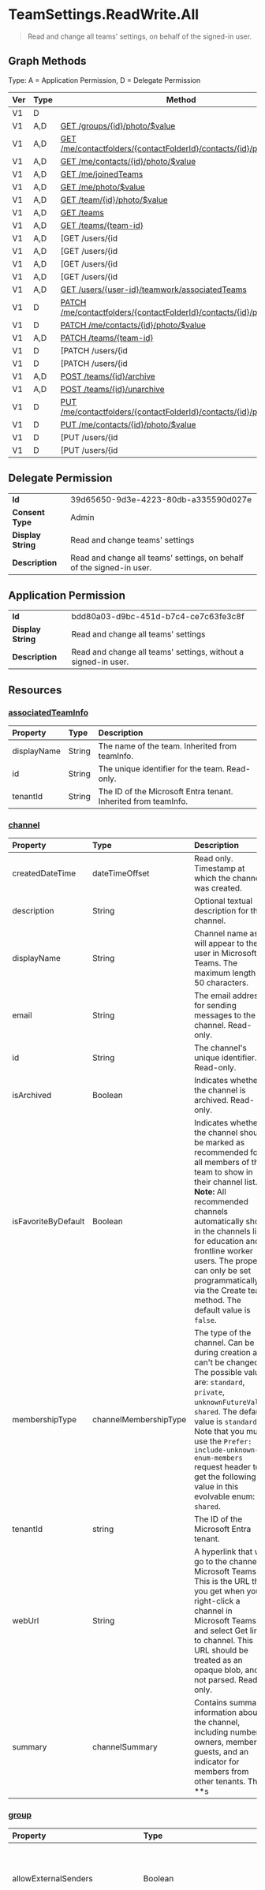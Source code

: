 # TeamSettings.ReadWrite.All

> Read and change all teams' settings, on behalf of the signed-in user.
## Graph Methods

Type: A = Application Permission, D = Delegate Permission

|Ver|Type|Method|
|-------|----|------|
|V1|D|[](https://docs.microsoft.com/graph/api/profilephoto-update?view=graph-rest-1.0&tabs=http)|
|V1|A,D|[GET /groups/{id}/photo/$value](https://docs.microsoft.com/graph/api/profilephoto-get?view=graph-rest-1.0&tabs=http)|
|V1|A,D|[GET /me/contactfolders/{contactFolderId}/contacts/{id}/photo/$value](https://docs.microsoft.com/graph/api/profilephoto-get?view=graph-rest-1.0&tabs=http)|
|V1|A,D|[GET /me/contacts/{id}/photo/$value](https://docs.microsoft.com/graph/api/profilephoto-get?view=graph-rest-1.0&tabs=http)|
|V1|A,D|[GET /me/joinedTeams](https://docs.microsoft.com/graph/api/user-list-joinedteams?view=graph-rest-1.0&tabs=http)|
|V1|A,D|[GET /me/photo/$value](https://docs.microsoft.com/graph/api/profilephoto-get?view=graph-rest-1.0&tabs=http)|
|V1|A,D|[GET /team/{id}/photo/$value](https://docs.microsoft.com/graph/api/profilephoto-get?view=graph-rest-1.0&tabs=http)|
|V1|A,D|[GET /teams](https://docs.microsoft.com/graph/api/teams-list?view=graph-rest-1.0&tabs=http)|
|V1|A,D|[GET /teams/{team-id}](https://docs.microsoft.com/graph/api/team-get?view=graph-rest-1.0&tabs=http)|
|V1|A,D|[GET /users/{id | user-principal-name}/joinedTeams](https://docs.microsoft.com/graph/api/user-list-joinedteams?view=graph-rest-1.0&tabs=http)|
|V1|A,D|[GET /users/{id | userPrincipalName}/contactfolders/{contactFolderId}/contacts/{id}/photo/$value](https://docs.microsoft.com/graph/api/profilephoto-get?view=graph-rest-1.0&tabs=http)|
|V1|A,D|[GET /users/{id | userPrincipalName}/contacts/{id}/photo/$value](https://docs.microsoft.com/graph/api/profilephoto-get?view=graph-rest-1.0&tabs=http)|
|V1|A,D|[GET /users/{id | userPrincipalName}/photo/$value](https://docs.microsoft.com/graph/api/profilephoto-get?view=graph-rest-1.0&tabs=http)|
|V1|A,D|[GET /users/{user-id}/teamwork/associatedTeams](https://docs.microsoft.com/graph/api/associatedteaminfo-list?view=graph-rest-1.0&tabs=http)|
|V1|D|[PATCH /me/contactfolders/{contactFolderId}/contacts/{id}/photo/$value](https://docs.microsoft.com/graph/api/profilephoto-update?view=graph-rest-1.0&tabs=http)|
|V1|D|[PATCH /me/contacts/{id}/photo/$value](https://docs.microsoft.com/graph/api/profilephoto-update?view=graph-rest-1.0&tabs=http)|
|V1|A,D|[PATCH /teams/{team-id}](https://docs.microsoft.com/graph/api/team-update?view=graph-rest-1.0&tabs=http)|
|V1|D|[PATCH /users/{id | userPrincipalName}/contactfolders/{contactFolderId}/contacts/{id}/photo/$value](https://docs.microsoft.com/graph/api/profilephoto-update?view=graph-rest-1.0&tabs=http)|
|V1|D|[PATCH /users/{id | userPrincipalName}/contacts/{id}/photo/$value](https://docs.microsoft.com/graph/api/profilephoto-update?view=graph-rest-1.0&tabs=http)|
|V1|A,D|[POST /teams/{id}/archive](https://docs.microsoft.com/graph/api/team-archive?view=graph-rest-1.0&tabs=http)|
|V1|A,D|[POST /teams/{id}/unarchive](https://docs.microsoft.com/graph/api/team-unarchive?view=graph-rest-1.0&tabs=http)|
|V1|D|[PUT /me/contactfolders/{contactFolderId}/contacts/{id}/photo/$value](https://docs.microsoft.com/graph/api/profilephoto-update?view=graph-rest-1.0&tabs=http)|
|V1|D|[PUT /me/contacts/{id}/photo/$value](https://docs.microsoft.com/graph/api/profilephoto-update?view=graph-rest-1.0&tabs=http)|
|V1|D|[PUT /users/{id | userPrincipalName}/contactfolders/{contactFolderId}/contacts/{id}/photo/$value](https://docs.microsoft.com/graph/api/profilephoto-update?view=graph-rest-1.0&tabs=http)|
|V1|D|[PUT /users/{id | userPrincipalName}/contacts/{id}/photo/$value](https://docs.microsoft.com/graph/api/profilephoto-update?view=graph-rest-1.0&tabs=http)|
## Delegate Permission
|||
|-|-|
|**Id**|39d65650-9d3e-4223-80db-a335590d027e|
|**Consent Type**|Admin|
|**Display String**|Read and change teams' settings|
|**Description**|Read and change all teams' settings, on behalf of the signed-in user.|
## Application Permission
|||
|-|-|
|**Id**|bdd80a03-d9bc-451d-b7c4-ce7c63fe3c8f|
|**Display String**|Read and change all teams' settings|
|**Description**|Read and change all teams' settings, without a signed-in user.|
## Resources
### [associatedTeamInfo ](https://docs.microsoft.com/graph/api/resources/associatedteaminfo?view=graph-rest-1.0&tabs=http)
|Property|Type|Description|
|:---|:---|:---|
|displayName|String|The name of the team. Inherited from teamInfo.|
|id|String|The unique identifier for the team. Read-only.|
|tenantId|String|The ID of the Microsoft Entra tenant. Inherited from teamInfo.|
### [channel ](https://docs.microsoft.com/graph/api/resources/channel?view=graph-rest-1.0&tabs=http)
| Property   | Type |Description|
|:---------------|:--------|:----------|
|createdDateTime|dateTimeOffset|Read only. Timestamp at which the channel was created.|
|description|String|Optional textual description for the channel.|
|displayName|String|Channel name as it will appear to the user in Microsoft Teams. The maximum length is 50 characters.|
|email|String| The email address for sending messages to the channel. Read-only.|
|id|String|The channel's unique identifier. Read-only.|
|isArchived| Boolean | Indicates whether the channel is archived. Read-only. |
|isFavoriteByDefault|Boolean|Indicates whether the channel should be marked as recommended for all members of the team to show in their channel list. **Note:** All recommended channels automatically show in the channels list for education and frontline worker users. The property can only be set programmatically via the Create team method. The default value is `false`.|
|membershipType|channelMembershipType|The type of the channel. Can be set during creation and can't be changed. The possible values are: `standard`, `private`, `unknownFutureValue`, `shared`. The default value is `standard`. Note that you must use the `Prefer: include-unknown-enum-members` request header to get the following value in this evolvable enum: `shared`.|
|tenantId |string | The ID of the Microsoft Entra tenant. |
|webUrl|String|A hyperlink that will go to the channel in Microsoft Teams. This is the URL that you get when you right-click a channel in Microsoft Teams and select Get link to channel. This URL should be treated as an opaque blob, and not parsed. Read-only.|
|summary|channelSummary|Contains summary information about the channel, including number of owners, members, guests, and an indicator for members from other tenants. The **s
### [group ](https://docs.microsoft.com/graph/api/resources/group?view=graph-rest-1.0&tabs=http)
| Property | Type | Description |
|:-|:-|:-|
| allowExternalSenders | Boolean | Indicates if people external to the organization can send messages to the group. The default value is `false`. <br><br>Returned only on `$select`. Supported only on the Get group API (`GET /groups/{ID}`). |
| assignedLabels | assignedLabel collection | The list of sensitivity label pairs (label ID, label name) associated with a Microsoft 365 group. <br><br>Returned only on `$select`. |
| assignedLicenses | assignedLicense collection | The licenses that are assigned to the group. <br><br>Returned only on `$select`. Supports `$filter` (`eq`).Read-only. |
| autoSubscribeNewMembers | Boolean | Indicates if new members added to the group are autosubscribed to receive email notifications. You can set this property in a PATCH request for the group; don't set it in the initial POST request that creates the group. Default value is `false`. <br><br>Returned only on `$select`. Supported only on the Get group API (`GET /groups/{ID}`). |
| classification | String | Describes a classification for the group (such as low, medium, or high business impact). Valid values for this property are defined by creating a ClassificationList setting value, based on the template definition.<br><br>Returned by default. Supports `$filter` (`eq`, `ne`, `not`, `ge`, `le`, `startsWith`). |
| createdDateTime | DateTimeOffset | Timestamp of when the group was created. The value can't be modified and is automatically populated when the group is created. The Timestamp type represents date and time information using ISO 8601 format and is always in UTC time. For example, midnight UTC on January 1, 2014 is `2014-01-01T00:00:00Z`. <br><br>Returned by default. Read-only. |
| deletedDateTime | DateTimeOffset | For some Microsoft Entra objects (user, group, application), if the object is deleted, it's first logically deleted, and this property is updated with the date and time when the object was deleted. Otherwise this property is `null`. If the object is restored, this property is updated to `null`. Inherited from directoryObject.  |
| description | String | An optional description for the group. <br><br>Returned by default. Supports `$filter` (`eq`, `ne`, `not`, `ge`, `le`, `startsWith`) and `$search`. |
| displayName | String | The display name for the group. This property is required when a group is created and can't be cleared during updates. Maximum length is 256 characters. <br><br>Returned by default. Supports `$filter` (`eq`, `ne`, `not`, `ge`, `le`, `in`, `startsWith`, and `eq` on `null` values), `$search`, and `$orderby`. |
| expirationDateTime | DateTimeOffset | Timestamp of when the group is set to expire. It's `null` for security groups, but for Microsoft 365 groups, it represents when the group is set to expire as defined in the groupLifecyclePolicy. The Timestamp type represents date and time information using ISO 8601 format and is always in UTC. For example, midnight UTC on January 1, 2014 is `2014-01-01T00:00:00Z`. <br><br>Returned by default. Supports `$filter` (`eq`, `ne`, `not`, `ge`, `le`, `in`). Read-only. |
| groupTypes | String collection | Specifies the group type and its membership. <br><br>If the collection contains `Unified`, the group is a Microsoft 365 group; otherwise, it's either a security group or a distribution group. For details, see groups overview.<br><br>If the collection includes `DynamicMembership`, the group has dynamic membership; otherwise, membership is static. <br><br>Returned by default. Supports `$filter` (`eq`, `not`). |
| hasMembersWithLicenseErrors | Boolean | Indicates whether there are members in this group that have license errors from its group-based license assignment. <br><br>This property is never returned on a GET operation. You can use it as a $filter argument to get groups that have members with license errors (that is, filter for this property being true). See an example. <br><br>Supports `$filter` (`eq`). |
| hideFromAddressLists | Boolean | True if the group isn't displayed in certain parts of the Outlook UI: the **Address Book**, address lists for selecting message recipients, and the **Browse Groups** dialog for searching groups; otherwise, false. The default value is `false`. <br><br>Returned only on `$select`. Supported only on the Get group API (`GET /groups/{ID}`). |
| hideFromOutlookClients | Boolean | True if the group isn't displayed in Outlook clients, such as Outlook for Windows and Outlook on the web; otherwise, false. The default value is `false`. <br><br>Returned only on `$select`. Supported only on the Get group API (`GET /groups/{ID}`). |
| id | String | The unique identifier for the group. <br><br>Returned by default. Inherited from directoryObject. Key. Not nullable. Read-only.<br><br>Supports `$filter` (`eq`, `ne`, `not`, `in`). |
| isArchived | Boolean | When a group is associated with a team, this property determines whether the team is in read-only mode.<br/>To read this property, use the `/group/{groupId}/team` endpoint or the Get team API. To update this property, use the archiveTeam and unarchiveTeam APIs. |
| isAssignableToRole | Boolean | Indicates whether this group can be assigned to a Microsoft Entra role. Optional. <br><br>This property can only be set while creating the group and is immutable. If set to `true`, the **securityEnabled** property must also be set to `true`, **visibility** must be `Hidden`, and the group can't be a dynamic group (that is, **groupTypes** can't contain `DynamicMembership`). <br/><br/>Only callers with at least the Privileged Role Administrator role can set this property. The caller must also be assigned the _RoleManagement.ReadWrite.Directory_ permission to set this property or update the membership of such groups. For more, see Using a group to manage Microsoft Entra role assignments<br><br>Using this feature requires a Microsoft Entra ID P1 license. Returned by default. Supports `$filter` (`eq`, `ne`, `not`). |
| isSubscribedByMail | Boolean | Indicates whether the signed-in user is subscribed to receive email conversations. The default value is `true`. <br><br>Returned only on `$select`. Supported only on the Get group API (`GET /groups/{ID}`). |
| licenseProcessingState | String | Indicates the status of the group license assignment to all group members. The default value is `false`. Read-only. Possible values: `QueuedForProcessing`, `ProcessingInProgress`, and `ProcessingComplete`.<br><br>Returned only on `$select`. Read-only. |
| mail | String | The SMTP address for the group, for example, "serviceadmins@contoso.com". <br><br>Returned by default. Read-only. Supports `$filter` (`eq`, `ne`, `not`, `ge`, `le`, `in`, `startsWith`, and `eq` on `null` values). |
| mailEnabled | Boolean | Specifies whether the group is mail-enabled. Required. <br><br>Returned by default. Supports `$filter` (`eq`, `ne`, `not`). |
| mailNickname | String | The mail alias for the group, unique for Microsoft 365 groups in the organization. Maximum length is 64 characters. This property can contain only characters in the ASCII character set 0 - 127 except the following characters: ` @ () \ [] " ; : <> , SPACE`. <br><br>Required. Returned by default. Supports `$filter` (`eq`, `ne`, `not`, `ge`, `le`, `in`, `startsWith`, and `eq` on `null` values). |
| membershipRule | String | The rule that determines members for this group if the group is a dynamic group (groupTypes contains `DynamicMembership`). For more information about the syntax of the membership rule, see Membership Rules syntax. <br><br>Returned by default. Supports `$filter` (`eq`, `ne`, `not`, `ge`, `le`, `startsWith`). |
| membershipRuleProcessingState | String | Indicates whether the dynamic membership processing is on or paused. Possible values are `On` or `Paused`. <br><br>Returned by default. Supports `$filter` (`eq`, `ne`, `not`, `in`). |
| onPremisesDomainName | String | Contains the on-premises **domain FQDN**, also called **dnsDomainName** synchronized from the on-premises directory. The property is only populated for customers synchronizing their on-premises directory to Microsoft Entra ID via Microsoft Entra Connect.<br><br>Returned by default. Read-only. |
| onPremisesLastSyncDateTime | DateTimeOffset | Indicates the last time at which the group was synced with the on-premises directory. The Timestamp type represents date and time information using ISO 8601 format and is always in UTC time. For example, midnight UTC on January 1, 2014 is `2014-01-01T00:00:00Z`. <br><br>Returned by default. Read-only. Supports `$filter` (`eq`, `ne`, `not`, `ge`, `le`, `in`). |
| onPremisesNetBiosName | String | Contains the on-premises **netBios name** synchronized from the on-premises directory. The property is only populated for customers synchronizing their on-premises directory to Microsoft Entra ID via Microsoft Entra Connect.<br><br>Returned by default. Read-only. |
| onPremisesProvisioningErrors | onPremisesProvisioningError collection | Errors when using Microsoft synchronization product during provisioning. <br><br>Returned by default. Supports `$filter` (`eq`, `not`). |
| onPremisesSamAccountName | String | Contains the on-premises **SAM account name** synchronized from the on-premises directory. The property is only populated for customers synchronizing their on-premises directory to Microsoft Entra ID via Microsoft Entra Connect.<br><br>Returned by default. Supports `$filter` (`eq`, `ne`, `not`, `ge`, `le`, `in`, `startsWith`). Read-only. |
| onPremisesSecurityIdentifier | String | Contains the on-premises security identifier (SID) for the group synchronized from on-premises to the cloud. Read-only. <br><br>Returned by default. Supports `$filter` (`eq` including on `null` values). |
| onPremisesSyncEnabled | Boolean | `true` if this group is synced from an on-premises directory; `false` if this group was originally synced from an on-premises directory but is no longer synced; **null** if this object has never synced from an on-premises directory (default). <br><br>Returned by default. Read-only. Supports `$filter` (`eq`, `ne`, `not`, `in`, and `eq` on `null` values). |
| preferredDataLocation | String | The preferred data location for the Microsoft 365 group. By default, the group inherits the group creator's preferred data location. To set this property, the calling app must be granted the *Directory.ReadWrite.All* permission and the user be assigned at least one of the following Microsoft Entra roles: <br><ul>User Account Administrator <li>Directory Writer <li> Exchange Administrator <li> SharePoint Administrator </ul><br/> For more information about this property, see OneDrive Online Multi-Geo. <br><br>Nullable. Returned by default. |
| preferredLanguage | String | The preferred language for a Microsoft 365 group. Should follow ISO 639-1 Code; for example, `en-US`. <br><br>Returned by default. Supports `$filter` (`eq`, `ne`, `not`, `ge`, `le`, `in`, `startsWith`, and `eq` on `null` values). |
| proxyAddresses | String collection | Email addresses for the group that direct to the same group mailbox. For example: `["SMTP: bob@contoso.com", "smtp: bob@sales.contoso.com"]`. The **any** operator is required to filter expressions on multi-valued properties. <br><br>Returned by default. Read-only. Not nullable. Supports `$filter` (`eq`, `not`, `ge`, `le`, `startsWith`, `endsWith`, `/$count eq 0`, `/$count ne 0`). |
| renewedDateTime | DateTimeOffset | Timestamp of when the group was last renewed. This value can't be modified directly and is only updated via the renew service action. The Timestamp type represents date and time information using ISO 8601 format and is always in UTC. For example, midnight UTC on January 1, 2014 is `2014-01-01T00:00:00Z`. <br><br>Returned by default. Supports `$filter` (`eq`, `ne`, `not`, `ge`, `le`, `in`). Read-only. |
| securityEnabled | Boolean | Specifies whether the group is a security group. Required. <br><br>Returned by default. Supports `$filter` (`eq`, `ne`, `not`, `in`). |
| securityIdentifier | String | Security identifier of the group, used in Windows scenarios. Read-only. <br><br>Returned by default. |
| serviceProvisioningErrors | serviceProvisioningError collection | Errors published by a federated service describing a nontransient, service-specific error regarding the properties or link from a group object. <br><br> Supports `$filter` (`eq`, `not`, for isResolved and serviceInstance). |
| theme | string | Specifies a Microsoft 365 group's color theme. Possible values are `Teal`, `Purple`, `Green`, `Blue`, `Pink`, `Orange`, or `Red`. <br><br>Returned by default. |
| uniqueName | String | The unique identifier that can be assigned to a group and used as an alternate key. Immutable. Read-only. |
| unseenCount | Int32 | Count of conversations that received new posts since the signed-in user last visited the group. <br><br>Returned only on `$select`. Supported only on the Get group API (`GET /groups/{ID}`). |
| visibility | String | Specifies the group join policy and group content visibility for groups. Possible values are: `Private`, `Public`, or `HiddenMembership`. `HiddenMembership` can be set only for Microsoft 365 groups when the groups are created. It can't be updated later. Other values of visibility can be updated after group creation.<br> If visibility value isn't specified during group creation on Microsoft Graph, a security group is created as `Private` by default, and the Microsoft 365 group is `Public`. Groups assignable to roles are always `Private`. To learn more, see group visibility options. <br><br>Returned by default. Nullable. |
### [profilePhoto ](https://docs.microsoft.com/graph/api/resources/profilephoto?view=graph-rest-1.0&tabs=http)
| Property	   | Type	|Description|
|:---------------|:--------|:----------|
|id|string|Read-only.|
|height|int32|The height of the photo. Read-only.|
|width|int32|The width of the photo. Read-only.|
### [team ](https://docs.microsoft.com/graph/api/resources/team?view=graph-rest-1.0&tabs=http)
| Property | Type | Description |
|:---------------|:--------|:----------|
| id | string | The unique identifier of the team. The group has the same ID as the team. This property is read-only, and is inherited from the base entity type. |
|classification|string| An optional label. Typically describes the data or business sensitivity of the team. Must match one of a pre-configured set in the tenant's directory. |
|classSettings|teamClassSettings |Configure settings of a class. Available only when the team represents a class.|
|createdDateTime|dateTimeOffset|Timestamp at which the team was created.|
|description|string| An optional description for the team. Maximum length: 1024 characters. |
|displayName|string| The name of the team. |
|funSettings|teamFunSettings |Settings to configure use of Giphy, memes, and stickers in the team.|
|guestSettings|teamGuestSettings |Settings to configure whether guests can create, update, or delete channels in the team.|
|internalId | string | A unique ID for the team that has been used in a few places such as the audit log/Office 365 Management Activity API. |
|isArchived|Boolean|Whether this team is in read-only mode. |
|memberSettings|teamMemberSettings |Settings to configure whether members can perform certain actions, for example, create channels and add bots, in the team.|
|messagingSettings|teamMessagingSettings |Settings to configure messaging and mentions in the team.|
|specialization|teamSpecialization| Optional. Indicates whether the team is intended for a particular use case.  Each team specialization has access to unique behaviors and experiences targeted to its use case. |
|summary|teamSummary| Contains summary information about the team, including number of owners, members, and guests. |
|tenantId |string | The ID of the Microsoft Entra tenant. |
|visibility|teamVisibilityType| The visibility of the group and team. Defaults to Public. |
|webUrl|string (readonly) | A hyperlink that will go to the team in the Microsoft Teams client. This is the URL that you get when you right-click a team in the Microsoft Teams client and select **G
### [teamsAsyncOperation ](https://docs.microsoft.com/graph/api/resources/teamsasyncoperation?view=graph-rest-1.0&tabs=http)
| Property | Type	| Description |
|:---------------|:--------|:----------|
|attemptsCount|Int32|Number of times the operation was attempted before being marked successful or failed.|
|createdDateTime|DateTimeOffset |Time when the operation was created.|
|error|operationError|Any error that causes the async operation to fail.|
|id|string |Unique operation ID.|
|lastActionDateTime|DateTimeOffset |Time when the async operation was last updated.|
|operationType|teamsAsyncOperationType |Denotes the type of operation described. Possible values are: `invalid`, `cloneTeam`, `archiveTeam`, `unarchiveTeam`, `createTeam`, `unknownFutureValue`, `teamifyGroup`, `createChannel`, `archiveChannel`, `unarchiveChannel`. You must use the `Prefer: include-unknown-enum-members` request header to get the following values in this evolvable enum: `teamifyGroup`, `createChannel`, `archiveChannel`, `unarchiveChannel`. |
|status|teamsAsyncOperationStatus| Operation status.|
|targetResourceId|String |The ID of the object that's created or modified as result of this async operation, typically a team.|
|targetResourceLocation|string|The location of the object that's created or modified as result of this async operation. This URL should be treated as an opaque value and not parsed into its component paths.|
### [user ](https://docs.microsoft.com/graph/api/resources/user?view=graph-rest-1.0&tabs=http)
| Property       | Type    |Description|
|:---------------|:--------|:----------|
|aboutMe|String|A freeform text entry field for the user to describe themselves. Returned only on `$select`.|
|accountEnabled|Boolean| `true` if the account is enabled; otherwise, `false`. This property is required when a user is created. <br><br>Returned only on `$select`. Supports `$filter` (`eq`, `ne`, `not`, and `in`).    |
|ageGroup|ageGroup|Sets the age group of the user. Allowed values: `null`, `Minor`, `NotAdult`, and `Adult`. For more information, see legal age group property definitions. <br><br>Returned only on `$select`. Supports `$filter` (`eq`, `ne`, `not`, and `in`).|
|assignedLicenses|assignedLicense collection|The licenses that are assigned to the user, including inherited (group-based) licenses. This property doesn't differentiate between directly assigned and inherited licenses. Use the **licenseAssignmentStates** property to identify the directly assigned and inherited licenses. Not nullable. Returned only on `$select`. Supports `$filter` (`eq`, `not`, `/$count eq 0`, `/$count ne 0`).           |
|assignedPlans|assignedPlan collection|The plans that are assigned to the user. Read-only. Not nullable. <br><br>Returned only on `$select`. Supports `$filter` (`eq` and `not`). |
|birthday|DateTimeOffset|The birthday of the user. The Timestamp type represents date and time information using ISO 8601 format and is always in UTC. For example, midnight UTC on Jan 1, 2014, is `2014-01-01T00:00:00Z`. <br><br>Returned only on `$select`.|
|businessPhones|String collection|The telephone numbers for the user. NOTE: Although it's a string collection, only one number can be set for this property. Read-only for users synced from the on-premises directory. <br><br>Returned by default. Supports `$filter` (`eq`, `not`, `ge`, `le`, `startsWith`).|
|city|String|The city where the user is located. Maximum length is 128 characters. <br><br>Returned only on `$select`. Supports `$filter` (`eq`, `ne`, `not`, `ge`, `le`, `in`, `startsWith`, and `eq` on `null` values).|
|companyName | String | The name of the company that the user is associated with. This property can be useful for describing the company that a guest comes from. The maximum length is 64 characters.<br><br>Returned only on `$select`. Supports `$filter` (`eq`, `ne`, `not`, `ge`, `le`, `in`, `startsWith`, and `eq` on `null` values).|
|consentProvidedForMinor|consentProvidedForMinor|Sets whether consent was obtained for minors. Allowed values: `null`, `Granted`, `Denied`, and `NotRequired`. For more information, see legal age group property definitions. <br><br>Returned only on `$select`. Supports `$filter` (`eq`, `ne`, `not`, and `in`).|
|country|String|The country/region where the user is located; for example, `US` or `UK`. Maximum length is 128 characters. <br><br>Returned only on `$select`. Supports `$filter` (`eq`, `ne`, `not`, `ge`, `le`, `in`, `startsWith`, and `eq` on `null` values).|
|createdDateTime | DateTimeOffset |The date and time the user was created, in ISO 8601 format and UTC. The value can't be modified and is automatically populated when the entity is created. Nullable. For on-premises users, the value represents when they were first created in Microsoft Entra ID. Property is `null` for some users created before June 2018 and on-premises users that were synced to Microsoft Entra ID before June 2018. Read-only. <br><br>Returned only on `$select`. Supports `$filter` (`eq`, `ne`, `not` , `ge`, `le`, `in`).|
| creationType | String | Indicates whether the user account was created through one of the following methods: <br/> <ul><li>As a regular school or work account (`null`). <li>As an external account (`Invitation`). <li>As a local account for an Azure Active Directory B2C tenant (`LocalAccount`). <li>Through self-service sign-up by an internal user using email verification (`EmailVerified`). <li>Through self-service sign-up by a guest signing up through a link that is part of a user flow (`SelfServiceSignUp`).</ul> <br>Read-only.<br>Returned only on `$select`. Supports `$filter` (`eq`, `ne`, `not`, `in`). |
|customSecurityAttributes|customSecurityAttributeValue|An open complex type that holds the value of a custom security attribute that is assigned to a directory object. Nullable. <br><br>Returned only on `$select`. Supports `$filter` (`eq`, `ne`, `not`, `startsWith`). The filter value is case-sensitive.|
|deletedDateTime| DateTimeOffset | The date and time the user was deleted. <br><br>Returned only on `$select`. Supports `$filter` (`eq`, `ne`, `not`, `ge`, `le`, `in`). |
|department|String|The name of the department in which the user works. Maximum length is 64 characters. <br><br>Returned only on `$select`. Supports `$filter` (`eq`, `ne`, `not` , `ge`, `le`, `in`, and `eq` on `null` values).|
|displayName|String|The name displayed in the address book for the user. This value is usually the combination of the user's first name, middle initial, and family name. This property is required when a user is created and it can't be cleared during updates. Maximum length is 256 characters. <br><br>Returned by default. Supports `$filter` (`eq`, `ne`, `not` , `ge`, `le`, `in`, `startsWith`, and `eq` on `null` values), `$orderby`, and `$search`.|
| employeeHireDate | DateTimeOffset |The date and time when the user was hired or will start work in a future hire. <br><br>Returned only on `$select`. Supports `$filter` (`eq`, `ne`, `not` , `ge`, `le`, `in`).|
| employeeLeaveDateTime | DateTimeOffset | The date and time when the user left or will leave the organization. <br><br>To read this property, the calling app must be assigned the *User-LifeCycleInfo.Read.All* permission. To write this property, the calling app must be assigned the *User.Read.All* and *User-LifeCycleInfo.ReadWrite.All* permissions. To read this property in delegated scenarios, the admin needs at least one of the following Microsoft Entra roles: *Lifecycle Workflows Administrator*, *Global Reader*. To write this property in delegated scenarios, the admin needs the *Global Administrator* role. <br><br>Supports `$filter` (`eq`, `ne`, `not` , `ge`, `le`, `in`). <br><br>For more information, see Configure the employeeLeaveDateTime property for a user.|
| employeeId | String | The employee identifier assigned to the user by the organization. The maximum length is 16 characters. <br><br>Returned only on `$select`. Supports `$filter` (`eq`, `ne`, `not` , `ge`, `le`, `in`, `startsWith`, and `eq` on `null` values).|
|employeeOrgData|employeeOrgData |Represents organization data (for example, division and costCenter) associated with a user. <br><br>Returned only on `$select`. Supports `$filter` (`eq`, `ne`, `not` , `ge`, `le`, `in`).|
| employeeType | String | Captures enterprise worker type. For example, `Employee`, `Contractor`, `Consultant`, or `Vendor`. Returned only on `$select`. Supports `$filter` (`eq`, `ne`, `not` , `ge`, `le`, `in`, `startsWith`).|
|externalUserState|String|For a guest invited to the tenant using the invitation API, this property represents the invited user's invitation status. For invited users, the state can be `PendingAcceptance` or `Accepted`, or `null` for all other users. <br><br>Returned only on `$select`. Supports `$filter` (`eq`, `ne`, `not` , `in`).|
|externalUserStateChangeDateTime|DateTimeOffset|Shows the timestamp for the latest change to the **externalUserState** property. <br><br>Returned only on `$select`. Supports `$filter` (`eq`, `ne`, `not` , `in`).|
|faxNumber|String|The fax number of the user. <br><br>Returned only on `$select`. Supports `$filter` (`eq`, `ne`, `not` , `ge`, `le`, `in`, `startsWith`, and `eq` on `null` values).|
|givenName|String|The given name (first name) of the user. Maximum length is 64 characters. <br><br>Returned by default. Supports `$filter` (`eq`, `ne`, `not` , `ge`, `le`, `in`, `startsWith`, and `eq` on `null` values).|
| hireDate | DateTimeOffset | The hire date of the user. The Timestamp type represents date and time information using ISO 8601 format and is always in UTC. For example, midnight UTC on Jan 1, 2014, is `2014-01-01T00:00:00Z`. <br><br>Returned only on `$select`. <br> **Note:** This property is specific to SharePoint in Microsoft 365. We recommend using the native **employeeHireDate** property to set and update hire date values using Microsoft Graph APIs. |
|id|String|The unique identifier for the user. Should be treated as an opaque identifier. Inherited from directoryObject. Key. Not nullable. Read-only. <br><br>Returned by default. Supports `$filter` (`eq`, `ne`, `not`, `in`).|
|identities|objectIdentity collection| Represents the identities that can be used to sign in to this user account. Microsoft (also known as a local account), organizations, or social identity providers such as Facebook, Google, and Microsoft can provide identity and tie it to a user account. It might contain multiple items with the same **signInType** value. <br><br>Returned only on `$select`. <br><br> Supports `$filter` (`eq`) with limitations. <!--Supports `$filter` (`eq`) including on `null` values, only where the **signInType** is not `userPrincipalName`.-->|
|imAddresses|String collection|The instant message voice-over IP (VOIP) session initiation protocol (SIP) addresses for the user. Read-only. <br><br>Returned only on `$select`. Supports `$filter` (`eq`, `not`, `ge`, `le`, `startsWith`).|
|interests|String collection|A list for the user to describe their interests. <br><br>Returned only on `$select`.|
|isResourceAccount|Boolean| Don't use – reserved for future use.|
|jobTitle|String|The user's job title. Maximum length is 128 characters. <br><br>Returned by default. Supports `$filter` (`eq`, `ne`, `not` , `ge`, `le`, `in`, `startsWith`, and `eq` on `null` values).|
|lastPasswordChangeDateTime| DateTimeOffset | The time when this Microsoft Entra user last changed their password or when their password was created, whichever date the latest action was performed. The date and time information uses ISO 8601 format and is always in UTC. For example, midnight UTC on Jan 1, 2014 is `2014-01-01T00:00:00Z`. <br><br>Returned only on `$select`.|
|legalAgeGroupClassification|legalAgeGroupClassification| Used by enterprise applications to determine the legal age group of the user. This property is read-only and calculated based on **ageGroup** and **consentProvidedForMinor** properties. Allowed values: `null`, `MinorWithOutParentalConsent`, `MinorWithParentalConsent`, `MinorNoParentalConsentRequired`, `NotAdult`, and `Adult`. For more information, see legal age group property definitions. <br><br>Returned only on `$select`.|
|licenseAssignmentStates|licenseAssignmentState collection|State of license assignments for this user. Also indicates licenses that are directly assigned or the user inherited through group memberships. Read-only. <br><br>Returned only on `$select`.|
|mail|String|The SMTP address for the user, for example, `jeff@contoso.com`. Changes to this property update the user's **proxyAddresses** collection to include the value as an SMTP address. This property can't contain accent characters. <br/> **NOTE:** We don't recommend updating this property for Azure AD B2C user profiles. Use the **otherMails** property instead. <br><br>Returned by default. Supports `$filter` (`eq`, `ne`, `not`, `ge`, `le`, `in`, `startsWith`, `endsWith`, and `eq` on `null` values).|
|mailboxSettings|mailboxSettings|Settings for the primary mailbox of the signed-in user. You can get or update settings for sending automatic replies to incoming messages, locale, and time zone. <br><br>Returned only on `$select`.|
|mailNickname|String|The mail alias for the user. This property must be specified when a user is created. Maximum length is 64 characters. <br><br>Returned only on `$select`. Supports `$filter` (`eq`, `ne`, `not`, `ge`, `le`, `in`, `startsWith`, and `eq` on `null` values).|
|mobilePhone|String|The primary cellular telephone number for the user. Read-only for users synced from the on-premises directory. Maximum length is 64 characters. <br><br>Returned by default. Supports `$filter` (`eq`, `ne`, `not`, `ge`, `le`, `in`, `startsWith`, and `eq` on `null` values) and `$search`. |
|mySite|String|The URL for the user's site. <br><br>Returned only on `$select`.|
|officeLocation|String|The office location in the user's place of business. <br><br>Returned by default. Supports `$filter` (`eq`, `ne`, `not`, `ge`, `le`, `in`, `startsWith`, and `eq` on `null` values).|
|onPremisesDistinguishedName|String| Contains the on-premises Active Directory `distinguished name` or `DN`. The property is only populated for customers who are synchronizing their on-premises directory to Microsoft Entra ID via Microsoft Entra Connect. Read-only. <br><br>Returned only on `$select`. |
|onPremisesDomainName|String| Contains the on-premises `domainFQDN`, also called dnsDomainName synchronized from the on-premises directory. The property is only populated for customers who are synchronizing their on-premises directory to Microsoft Entra ID via Microsoft Entra Connect. Read-only. <br><br>Returned only on `$select`.|
|onPremisesExtensionAttributes|onPremisesExtensionAttributes|Contains extensionAttributes1-15 for the user. These extension attributes are also known as Exchange custom attributes 1-15. <br><li>For an **onPremisesSyncEnabled** user, the source of authority for this set of properties is the on-premises and is read-only. </li><li>For a cloud-only user (where **onPremisesSyncEnabled** is `false`), these properties can be set during the creation or update of a user object.  </li><li>For a cloud-only user previously synced from on-premises Active Directory, these properties are read-only in Microsoft Graph but can be fully managed through the Exchange Admin Center or the Exchange Online V2 module in PowerShell.</li><br> Returned only on `$select`. Supports `$filter` (`eq`, `ne`, `not`, `in`). |
|onPremisesImmutableId|String|This property is used to associate an on-premises Active Directory user account to their Microsoft Entra user object. This property must be specified when creating a new user account in the Graph if you're using a federated domain for the user's **userPrincipalName** (UPN) property. **NOTE:** The **$** and **\_** characters can't be used when specifying this property. <br><br>Returned only on `$select`. Supports `$filter` (`eq`, `ne`, `not`, `ge`, `le`, `in`).                            |
|onPremisesLastSyncDateTime|DateTimeOffset|Indicates the last time at which the object was synced with the on-premises directory; for example: `2013-02-16T03:04:54Z`. The Timestamp type represents date and time information using ISO 8601 format and is always in UTC. For example, midnight UTC on Jan 1, 2014 is `2014-01-01T00:00:00Z`. Read-only. <br><br>Returned only on `$select`. Supports `$filter` (`eq`, `ne`, `not`, `ge`, `le`, `in`).|
|onPremisesProvisioningErrors|onPremisesProvisioningError collection| Errors when using Microsoft synchronization product during provisioning. <br><br>Returned only on `$select`. Supports `$filter` (`eq`, `not`, `ge`, `le`).|
|onPremisesSamAccountName|String| Contains the on-premises `samAccountName` synchronized from the on-premises directory. The property is only populated for customers who are synchronizing their on-premises directory to Microsoft Entra ID via Microsoft Entra Connect. Read-only. <br><br>Returned only on `$select`. Supports `$filter` (`eq`, `ne`, `not`, `ge`, `le`, `in`, `startsWith`).|
|onPremisesSecurityIdentifier|String|Contains the on-premises security identifier (SID) for the user that was synchronized from on-premises to the cloud. Read-only. <br><br>Returned only on `$select`. Supports `$filter` (`eq` including on `null` values). |
|onPremisesSyncEnabled|Boolean| `true` if this user object is currently being synced from an on-premises Active Directory (AD); otherwise the user isn't being synced and can be managed in Microsoft Entra ID. Read-only. <br><br>Returned only on `$select`. Supports `$filter` (`eq`, `ne`, `not`, `in`, and `eq` on `null` values).|
|onPremisesUserPrincipalName|String| Contains the on-premises `userPrincipalName` synchronized from the on-premises directory. The property is only populated for customers who are synchronizing their on-premises directory to Microsoft Entra ID via Microsoft Entra Connect. Read-only. <br><br>Returned only on `$select`. Supports `$filter` (`eq`, `ne`, `not`, `ge`, `le`, `in`, `startsWith`).|
|otherMails|String collection| A list of other email addresses for the user; for example: `["bob@contoso.com", "Robert@fabrikam.com"]`. <br>NOTE: This property can't contain accent characters. <br><br>Returned only on `$select`. Supports `$filter` (`eq`, `not`, `ge`, `le`, `in`, `startsWith`, `endsWith`, `/$count eq 0`, `/$count ne 0`).|
|passwordPolicies|String|Specifies password policies for the user. This value is an enumeration with one possible value being `DisableStrongPassword`, which allows weaker passwords than the default policy to be specified. `DisablePasswordExpiration` can also be specified. The two might be specified together; for example: `DisablePasswordExpiration, DisableStrongPassword`. <br><br>Returned only on `$select`. For more information on the default password policies, see Microsoft Entra password policies. Supports `$filter` (`ne`, `not`, and `eq` on `null` values).|
|passwordProfile|passwordProfile|Specifies the password profile for the user. The profile contains the user's password. This property is required when a user is created. The password in the profile must satisfy minimum requirements as specified by the **passwordPolicies** property. By default, a strong password is required. <br><br>Returned only on `$select`. Supports `$filter` (`eq`, `ne`, `not`, `in`, and `eq` on `null` values).|
|pastProjects|String collection|A list for the user to enumerate their past projects. <br><br>Returned only on `$select`.|
|postalCode|String|The postal code for the user's postal address. The postal code is specific to the user's country/region. In the United States of America, this attribute contains the ZIP code. Maximum length is 40 characters. <br><br>Returned only on `$select`. Supports `$filter` (`eq`, `ne`, `not`, `ge`, `le`, `in`, `startsWith`, and `eq` on `null` values).|
| preferredDataLocation | String | The preferred data location for the user. For more information, see OneDrive Online Multi-Geo.|
|preferredLanguage|String|The preferred language for the user. The preferred language format is based on RFC 4646. The name is a combination of an ISO 639 two-letter lowercase culture code associated with the language, and an ISO 3166 two-letter uppercase subculture code associated with the country or region. Example: "en-US", or "es-ES". <br><br>Returned by default. Supports `$filter` (`eq`, `ne`, `not`, `ge`, `le`, `in`, `startsWith`, and `eq` on `null` values)|
|preferredName|String|The preferred name for the user. **Not Supported. This attribute returns an empty string.**<br><br>Returned only on `$select`.|
|provisionedPlans|provisionedPlan collection|The plans that are provisioned for the user. Read-only. Not nullable. <br><br>Returned only on `$select`. Supports `$filter` (`eq`, `not`, `ge`, `le`).|
|proxyAddresses|String collection|For example: `"SMTP: bob@contoso.com", "smtp: bob@sales.contoso.com"]`. Changes to the **mail** property update this collection to include the value as an SMTP address. For more information, see [mail and proxyAddresses properties. The proxy address prefixed with `SMTP` (capitalized) is the primary proxy address, while those addresses prefixed with `smtp` are the secondary proxy addresses. For Azure AD B2C accounts, this property has a limit of 10 unique addresses. Read-only in Microsoft Graph; you can update this property only through the Microsoft 365 admin center. Not nullable. <br><br>Returned only on `$select`. Supports `$filter` (`eq`, `not`, `ge`, `le`, `startsWith`, `endsWith`, `/$count eq 0`, `/$count ne 0`).|
|refreshTokensValidFromDateTime|DateTimeOffset|Any refresh tokens or session tokens (session cookies) issued before this time are invalid. Applications get an error when using an invalid refresh or session token to acquire a delegated access token (to access APIs such as Microsoft Graph). If this happens, the application needs to acquire a new refresh token by requesting the authorized endpoint. <br><br>Returned only on `$select`. Read-only. |
|responsibilities|String collection|A list for the user to enumerate their responsibilities. <br><br>Returned only on `$select`.|
| serviceProvisioningErrors    | serviceProvisioningError collection       | Errors published by a federated service describing a nontransient, service-specific error regarding the properties or link from a user object. <br><br> Supports `$filter` (`eq`, `not`, for isResolved and serviceInstance).  |
|schools|String collection|A list for the user to enumerate the schools they attended. <br><br>Returned only on `$select`.|
|securityIdentifier| String | Security identifier (SID) of the user, used in Windows scenarios. <br><br>Read-only. Returned by default. <br>Supports `$select` and `$filter` (`eq`, `not`, `ge`, `le`, `startsWith`). |
|showInAddressList|Boolean|**Do not use in Microsoft Graph. Manage this property through the Microsoft 365 admin center instead.** Represents whether the user should be included in the Outlook global address list. See Known issue.|
|signInActivity | signInActivity | Get the last signed-in date and request ID of the sign-in for a given user. Read-only.<br><br>Returned only on `$select`. Supports `$filter` (`eq`, `ne`, `not`, `ge`, `le`) *but not with any other filterable properties*. <br><br>**Note:** <br/><li>Details for this property require a Microsoft Entra ID P1 or P2 license and the **AuditLog.Read.All** permission.<li>This property isn't returned for a user who never signed in or last signed in before April 2020.|
|signInSessionsValidFromDateTime|DateTimeOffset| Any refresh tokens or session tokens (session cookies) issued before this time are invalid. Applications get an error when using an invalid refresh or session token to acquire a delegated access token (to access APIs such as Microsoft Graph). If this happens, the application needs to acquire a new refresh token by requesting the authorized endpoint. Read-only. Use revokeSignInSessions to reset. <br><br>Returned only on `$select`.|
|skills|String collection|A list for the user to enumerate their skills. <br><br>Returned only on `$select`.|
|state|String|The state or province in the user's address. Maximum length is 128 characters. <br><br>Returned only on `$select`. Supports `$filter` (`eq`, `ne`, `not`, `ge`, `le`, `in`, `startsWith`, and `eq` on `null` values).|
|streetAddress|String|The street address of the user's place of business. Maximum length is 1,024 characters. <br><br>Returned only on `$select`. Supports `$filter` (`eq`, `ne`, `not`, `ge`, `le`, `in`, `startsWith`, and `eq` on `null` values).|
|surname|String|The user's surname (family name or last name). Maximum length is 64 characters. <br><br>Returned by default. Supports `$filter` (`eq`, `ne`, `not`, `ge`, `le`, `in`, `startsWith`, and `eq` on `null` values).|
|usageLocation|String|A two-letter country code (ISO standard 3166). Required for users that are assigned licenses due to legal requirements to check for availability of services in countries. Examples include: `US`, `JP`, and `GB`. Not nullable. <br><br>Returned only on `$select`. Supports `$filter` (`eq`, `ne`, `not`, `ge`, `le`, `in`, `startsWith`, and `eq` on `null` values).|
|userPrincipalName|String|The user principal name (UPN) of the user. The UPN is an Internet-style sign-in name for the user based on the Internet standard RFC 822. By convention, this value should map to the user's email name. The general format is alias@domain, where the domain must be present in the tenant's collection of verified domains. This property is required when a user is created. The verified domains for the tenant can be accessed from the **verifiedDomains** property of organization.<br>NOTE: This property can't contain accent characters. Only the following characters are allowed `A - Z`, `a - z`, `0 - 9`, ` ' . - _ ! # ^ ~`. For the complete list of allowed characters, see username policies. <br><br>Returned by default. Supports `$filter` (`eq`, `ne`, `not`, `ge`, `le`, `in`, `startsWith`, `endsWith`) and `$orderby`.
|userType|String|A string value that can be used to classify user types in your directory. The possible values are `Member` and `Guest`. <br><br>Returned only on `$select`. Supports `$filter` (`eq`, `ne`, `not`, `in`, and `eq` on `null` values). **N

